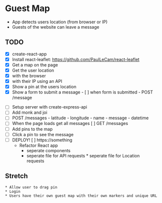 # Guest Map

- App detects users location (from browser or IP)
- Guests of the website can leave a message

## TODO

- [x] create-react-app
- [x] Install react-leaflet: https://github.com/PaulLeCam/react-leaflet
- [x] Get a map on the page
- [x] Get the user location
- [x] with the browser
- [x] with their IP using an API
- [x] Show a pin at the users location
- [x] Show a form to submit a message - [ ] when form is submitted - POST /message

* [ ] Setup server with create-express-api
* [ ] Add monk and joi
* [ ] POST /messages - latitude - longitude - name - message - datetime
* [ ] When the page loads get all messages
      [ ] GET /messages
* [ ] Add pins to the map
* [ ] Click a pin to see the message
* [ ] DEPLOY!
      [ ] https://something
  - Refactor React app
    - seperate components
    - seperate file for API requests \* seperate file for Location requests

## Stretch

    * Allow user to drag pin
    * Login
    * Users have their own guest map with their own markers and unique URL
